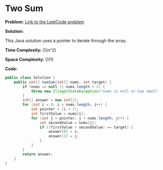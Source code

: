 # Two Sum

**Problem:** [Link to the LeetCode problem](https://leetcode.com/problems/two-sum/)

**Solution:**

This Java solution uses a pointer to iterate through the array.

**Time Complexity:** O(n^2)

**Space Complexity:** O(1)

**Code:**

```java
public class Solution {
    public int[] twoSum(int[] nums, int target) {
        if (nums == null || nums.length < 2) {
            throw new IllegalStateException("nums is null or two small");
        }
        int[] answer = new int[2];
        for (int i = 0; i < nums.length; i++) {
            int pointer = (i + 1);
            int firstValue = nums[i];
            for (int j = pointer; j < nums.length; j++) {
                int secondValue = nums[j];
                if ((firstValue + secondValue) == target) {
                    answer[0] = i;
                    answer[1] = j;
                }
            }
        }
        return answer;
    }
}